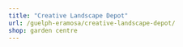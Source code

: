 ```yaml
---
title: "Creative Landscape Depot"
url: /guelph-eramosa/creative-landscape-depot/
shop: garden centre
---
```

